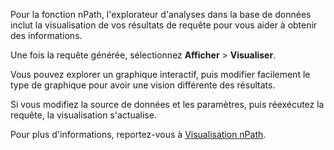 Pour la fonction nPath, l'explorateur d'analyses dans la base de données inclut la visualisation de vos résultats de requête pour vous aider à obtenir des informations.

Une fois la requête générée, sélectionnez **Afficher** \> **Visualiser**.

Vous pouvez explorer un graphique interactif, puis modifier facilement le type de graphique pour avoir une vision différente des résultats.

Si vous modifiez la source de données et les paramètres, puis réexécutez la requête, la visualisation s'actualise.

Pour plus d'informations, reportez-vous à [Visualisation nPath](https://docs.teradata.com/access/sources/dita/topic?dita:topicPath=uwn1695858297768.dita&utm_source=console&utm_medium=iph).

